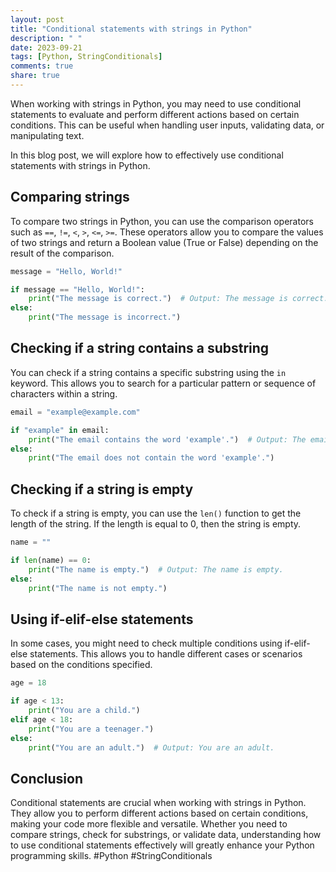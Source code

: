 ```yaml
---
layout: post
title: "Conditional statements with strings in Python"
description: " "
date: 2023-09-21
tags: [Python, StringConditionals]
comments: true
share: true
---
```


When working with strings in Python, you may need to use conditional statements to evaluate and perform different actions based on certain conditions. This can be useful when handling user inputs, validating data, or manipulating text.

In this blog post, we will explore how to effectively use conditional statements with strings in Python.

## Comparing strings

To compare two strings in Python, you can use the comparison operators such as `==`, `!=`, `<`, `>`, `<=`, `>=`. These operators allow you to compare the values of two strings and return a Boolean value (True or False) depending on the result of the comparison.

```python
message = "Hello, World!"

if message == "Hello, World!":
    print("The message is correct.")  # Output: The message is correct.
else:
    print("The message is incorrect.")
```

## Checking if a string contains a substring

You can check if a string contains a specific substring using the `in` keyword. This allows you to search for a particular pattern or sequence of characters within a string.

```python
email = "example@example.com"

if "example" in email:
    print("The email contains the word 'example'.")  # Output: The email contains the word 'example'.
else:
    print("The email does not contain the word 'example'.")
```

## Checking if a string is empty

To check if a string is empty, you can use the `len()` function to get the length of the string. If the length is equal to 0, then the string is empty.

```python
name = ""

if len(name) == 0:
    print("The name is empty.")  # Output: The name is empty.
else:
    print("The name is not empty.")
```

## Using if-elif-else statements

In some cases, you might need to check multiple conditions using if-elif-else statements. This allows you to handle different cases or scenarios based on the conditions specified.

```python
age = 18

if age < 13:
    print("You are a child.")
elif age < 18:
    print("You are a teenager.")
else:
    print("You are an adult.")  # Output: You are an adult.
```

## Conclusion

Conditional statements are crucial when working with strings in Python. They allow you to perform different actions based on certain conditions, making your code more flexible and versatile. Whether you need to compare strings, check for substrings, or validate data, understanding how to use conditional statements effectively will greatly enhance your Python programming skills. #Python #StringConditionals
